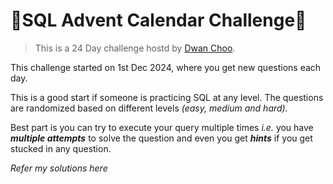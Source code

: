 # 🎄SQL Advent Calendar Challenge🎄

> This is a 24 Day challenge hostd by [Dwan Choo](https://www.linkedin.com/in/data-dawn/).<br> 

This challenge started on 1st Dec 2024, where you get new questions each day. 

This is a good start if someone is practicing SQL at any level. The questions are randomized based on different levels *(easy, medium and hard).*

Best part is you can try to execute your query multiple times *i.e.* you have ***multiple attempts*** to solve the question and even you get ***hints*** if you get stucked in any question.

*Refer my solutions here*